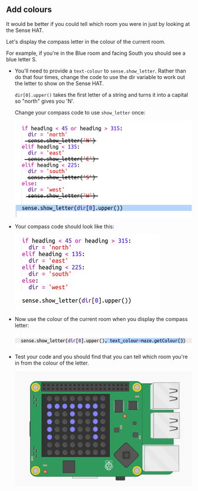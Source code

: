 ## Add colours

It would be better if you could tell which room you were in just by looking at the Sense HAT.

Let's display the compass letter in the colour of the current room.

For example, if you're in the Blue room and facing South you should see a blue letter S.

+ You'll need to provide a `text-colour` to `sense.show_letter`. Rather than do that four times, change the code to use the dir variable to work out the letter to show on the Sense HAT.
    
    `dir[0].upper()` takes the first letter of a string and turns it into a capital so "north" gives you 'N'.
    
    Change your compass code to use `show_letter` once:
    
    ![Screenshot](images/compass-upper.png)

+ Your compass code should look like this:
    
    ![screenshot](images/compass-upper-done.png)

+ Now use the colour of the current room when you display the compass letter:
    
    ![Screenshot](images/compass-colour.png)

+ Test your code and you should find that you can tell which room you're in from the colour of the letter.
    
    ![screenshot](images/compass-colour-east.png)